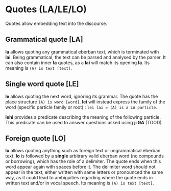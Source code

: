# Quotes (LA/LE/LO)

Quotes allow embedding text into the discourse.

## Grammatical quote [LA]

**la** allows quoting any grammatical eberban text, which is terminated with
**lai**. Being grammatical, the text can be parsed and analysed by the parser.
It can also contain inner **la** quotes, as a **lai** will match its opening
**la**. Its meaning is `(A) is text [text]`.

## Single word quote [LE]

**le** allows quoting the next word, ignoring its grammar. The quote has the
place structure `(A) is word [word]`. **lei** will instead express the family of
the word (specific particle family or root) : `lei lai = (A) is a LA particle`. 

**lehi** provides a predicate describing the meaning of the following particle.
This predicate can be used to answer questions asked using **ji GA** (TOOD).

## Foreign quote [LO]

**lo** allows quoting anything such as foreign text or ungrammatical eberban
text. **lo** is followed by a **single** arbitrary valid eberban word (no
compounds or borrowing), which has the role of a delimiter. The quote ends when
this word appear again with spaces before it. The delimiter word should not
appear in the text, either written with same letters or pronounced the same way,
as it could lead to ambiguities regarding where the quote ends in written text
and/or in vocal speech. Its meaning is `(A) is text [text]`.